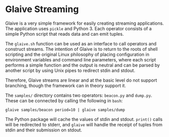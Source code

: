 # Glaive Streaming

Glaive is a very simple framework for easily creating streaming applications.
The application uses `pickle` and Python 3. Each operator consists of a simple
Python script that reads data and can emit tuples.

The `glaive.sh` function can be used as an interface to call operators and construct
streams. The intention of Glaive is to return to the roots of shell scripting and the
original Linux philosophy of placing configuration in environment variables and command line
parameters, where each script performs a simple function and the output is neutral and
can be parsed by another script by using Unix pipes to redirect stdin and stdout.

Therefore, Glaive streams are linear and at the basic level do not support branching,
though the framework can in theory support it.

The `samples/` directory contains two operators: `beacon.py` and `dump.py`. These can be
connected by calling the following in `bash`:

```
glaive samples/beacon period=10 | glaive samples/dump
```

The Python package will cache the values of stdin and stdout. `print()` calls will be redirected
to stderr, and `glaive` will handle the receipt of tuples from stdin and their submission on stdout.

